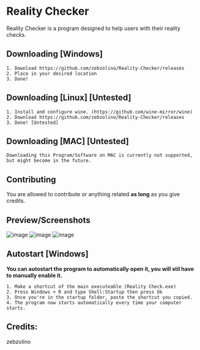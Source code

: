 Reality Checker
====


Reality Checker is a program designed to help users with their reality checks.

Downloading [Windows]
----------
    1. Download https://github.com/zebzolino/Reality-Checker/releases
    2. Place in your desired location
    3. Done!
    
    
Downloading [Linux] [Untested]
----------
    1. Install and configure wine. (https://github.com/wine-mirror/wine)
    2. Download https://github.com/zebzolino/Reality-Checker/releases
    3. Done! [Untested]
    
    
Downloading [MAC] [Untested]
----------
    Downloading this Program/Software on MAC is currently not supported, but might become in the future.


Contributing
------------
You are allowed to contribute or anything related **as long** as you give credits.


Preview/Screenshots
------------
![image](https://user-images.githubusercontent.com/47001560/166504811-504a74bc-ce48-4604-9b4f-fa595514e2ff.png)
![image](https://user-images.githubusercontent.com/47001560/166504916-94eb2699-9c95-46de-a5eb-87eb6e158770.png)
![image](https://user-images.githubusercontent.com/47001560/166504969-dc960608-ebdc-41c0-ac7b-5db4ba1a9a48.png)


Autostart [Windows]
------------
**You can autostart the program to automatically open it, you will stil have to manually enable it.**

    1. Make a shortcut of the main executeable (Reality Check.exe)
    2. Press Windows + R and type Shell:Startup then press Ok
    3. Once you're in the startup folder, paste the shortcut you copied.
    4. The program now starts automatically every time your computer starts.
    
    
Credits:
------------
zebzolino

